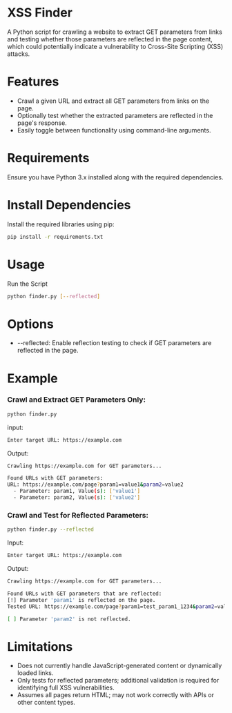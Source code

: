 # XSS Finder
A Python script for crawling a website to extract GET parameters from links and testing whether those parameters are reflected in the page content, which could potentially indicate a vulnerability to Cross-Site Scripting (XSS) attacks.

# Features
- Crawl a given URL and extract all GET parameters from links on the page.
- Optionally test whether the extracted parameters are reflected in the page's response.
- Easily toggle between functionality using command-line arguments.

# Requirements
Ensure you have Python 3.x installed along with the required dependencies.

# Install Dependencies
Install the required libraries using pip:
```bash
pip install -r requirements.txt
```

# Usage
Run the Script
```bash
python finder.py [--reflected]
```

# Options
- --reflected: Enable reflection testing to check if GET parameters are reflected in the page.

# Example
### Crawl and Extract GET Parameters Only:
```bash
python finder.py
```
input:
```bash
Enter target URL: https://example.com
```
Output:
```bash
Crawling https://example.com for GET parameters...

Found URLs with GET parameters:
URL: https://example.com/page?param1=value1&param2=value2
  - Parameter: param1, Value(s): ['value1']
  - Parameter: param2, Value(s): ['value2']
```

### Crawl and Test for Reflected Parameters:
```bash
python finder.py --reflected
```
Input:
```bash
Enter target URL: https://example.com
```
Output:
```bash
Crawling https://example.com for GET parameters...

Found URLs with GET parameters that are reflected:
[!] Parameter 'param1' is reflected on the page.
Tested URL: https://example.com/page?param1=test_param1_1234&param2=value2

[ ] Parameter 'param2' is not reflected.
```

# Limitations

- Does not currently handle JavaScript-generated content or dynamically loaded links.
- Only tests for reflected parameters; additional validation is required for identifying full XSS vulnerabilities.
- Assumes all pages return HTML; may not work correctly with APIs or other content types.